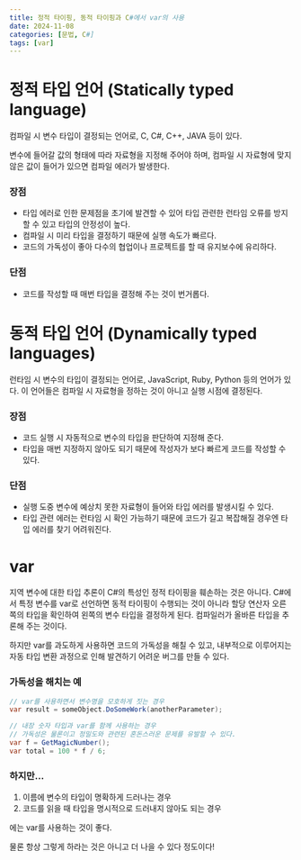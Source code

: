 ```yaml
---
title: 정적 타이핑, 동적 타이핑과 C#에서 var의 사용
date: 2024-11-08
categories: [문법, C#]
tags: [var]
---
```

# 정적 타입 언어 (Statically typed language)

컴파일 시 변수 타입이 결정되는 언어로, C, C#, C++, JAVA 등이 있다.

변수에 들어갈 값의 형태에 따라 자료형을 지정해 주어야 하며, 컴파일 시 자료형에 맞지 않은 값이 들어가 있으면 컴파일 에러가 발생한다. 

### 장점

- 타입 에러로 인한 문제점을 초기에 발견할 수 있어 타입 관련한 런타임 오류를 방지할 수 있고 타입의 안정성이 높다.
- 컴파일 시 미리 타입을 결정하기 때문에 실행 속도가 빠르다.
- 코드의 가독성이 좋아 다수의 협업이나 프로젝트를 할 때 유지보수에 유리하다.

### 단점

- 코드를 작성할 때 매번 타입을 결정해 주는 것이 번거롭다.

# 동적 타입 언어 (Dynamically typed languages)

런타임 시 변수의 타입이 결정되는 언어로, JavaScript, Ruby, Python 등의 언어가 있다. 이 언어들은 컴파일 시 자료형을 정하는 것이 아니고 실행 시점에 결정된다.

### 장점

- 코드 실행 시 자동적으로 변수의 타입을 판단하여 지정해 준다.
- 타입을 매번 지정하지 않아도 되기 때문에 작성자가 보다 빠르게 코드를 작성할 수 있다.

### 단점

- 실행 도중 변수에 예상치 못한 자료형이 들어와 타입 에러를 발생시킬 수 있다.
- 타입 관련 에러는 런타임 시 확인 가능하기 때문에 코드가 길고 복잡해질 경우엔 타입 에러를 찾기 어려워진다.

# var

지역 변수에 대한 타입 추론이 C#의 특성인 정적 타이핑을 훼손하는 것은 아니다. C#에서 특정 변수를 var로 선언하면 동적 타이핑이 수행되는 것이 아니라 할당 연산자 오른쪽의 타입을 확인하여 왼쪽의 변수 타입을 결정하게 된다. 컴파일러가 올바른 타입을 추론해 주는 것이다.

하지만 var를 과도하게 사용하면 코드의 가독성을 해칠 수 있고, 내부적으로 이루어지는 자동 타입 변환 과정으로 인해 발견하기 어려운 버그를 만들 수 있다.

### 가독성을 해치는 예

```csharp
// var를 사용하면서 변수명을 모호하게 짓는 경우
var result = someObject.DoSomeWork(anotherParameter);

// 내장 숫자 타입과 var를 함께 사용하는 경우
// 가독성은 물론이고 정밀도와 관련된 혼돈스러운 문제를 유발할 수 있다.
var f = GetMagicNumber();
var total = 100 * f / 6;
```

### 하지만…

1. 이름에 변수의 타입이 명확하게 드러나는 경우
2. 코드를 읽을 때 타입을 명시적으로 드러내지 않아도 되는 경우

에는 var를 사용하는 것이 좋다. 

물론 항상 그렇게 하라는 것은 아니고 더 나을 수 있다 정도이다!
